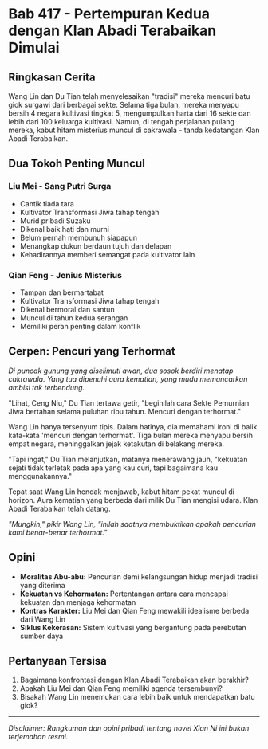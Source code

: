 # Bab 417 - Pertempuran Kedua dengan Klan Abadi Terabaikan Dimulai

## Ringkasan Cerita

Wang Lin dan Du Tian telah menyelesaikan "tradisi" mereka mencuri batu giok surgawi dari berbagai sekte. Selama tiga bulan, mereka menyapu bersih 4 negara kultivasi tingkat 5, mengumpulkan harta dari 16 sekte dan lebih dari 100 keluarga kultivasi. Namun, di tengah perjalanan pulang mereka, kabut hitam misterius muncul di cakrawala - tanda kedatangan Klan Abadi Terabaikan.

## Dua Tokoh Penting Muncul

### Liu Mei - Sang Putri Surga
- Cantik tiada tara
- Kultivator Transformasi Jiwa tahap tengah
- Murid pribadi Suzaku
- Dikenal baik hati dan murni
- Belum pernah membunuh siapapun
- Menangkap dukun berdaun tujuh dan delapan
- Kehadirannya memberi semangat pada kultivator lain

### Qian Feng - Jenius Misterius
- Tampan dan bermartabat
- Kultivator Transformasi Jiwa tahap tengah
- Dikenal bermoral dan santun
- Muncul di tahun kedua serangan
- Memiliki peran penting dalam konflik

## Cerpen: Pencuri yang Terhormat

*Di puncak gunung yang diselimuti awan, dua sosok berdiri menatap cakrawala. Yang tua dipenuhi aura kematian, yang muda memancarkan ambisi tak terbendung.*

"Lihat, Ceng Niu," Du Tian tertawa getir, "beginilah cara Sekte Pemurnian Jiwa bertahan selama puluhan ribu tahun. Mencuri dengan terhormat."

Wang Lin hanya tersenyum tipis. Dalam hatinya, dia memahami ironi di balik kata-kata 'mencuri dengan terhormat'. Tiga bulan mereka menyapu bersih empat negara, meninggalkan jejak ketakutan di belakang mereka.

"Tapi ingat," Du Tian melanjutkan, matanya menerawang jauh, "kekuatan sejati tidak terletak pada apa yang kau curi, tapi bagaimana kau menggunakannya."

Tepat saat Wang Lin hendak menjawab, kabut hitam pekat muncul di horizon. Aura kematian yang berbeda dari milik Du Tian mengisi udara. Klan Abadi Terabaikan telah datang.

*"Mungkin," pikir Wang Lin, "inilah saatnya membuktikan apakah pencurian kami benar-benar terhormat."*

## Opini

- **Moralitas Abu-abu:** Pencurian demi kelangsungan hidup menjadi tradisi yang diterima
- **Kekuatan vs Kehormatan:** Pertentangan antara cara mencapai kekuatan dan menjaga kehormatan
- **Kontras Karakter:** Liu Mei dan Qian Feng mewakili idealisme berbeda dari Wang Lin
- **Siklus Kekerasan:** Sistem kultivasi yang bergantung pada perebutan sumber daya

## Pertanyaan Tersisa

1. Bagaimana konfrontasi dengan Klan Abadi Terabaikan akan berakhir?
2. Apakah Liu Mei dan Qian Feng memiliki agenda tersembunyi?
3. Bisakah Wang Lin menemukan cara lebih baik untuk mendapatkan batu giok?

---

_Disclaimer: Rangkuman dan opini pribadi tentang novel Xian Ni ini bukan terjemahan resmi._